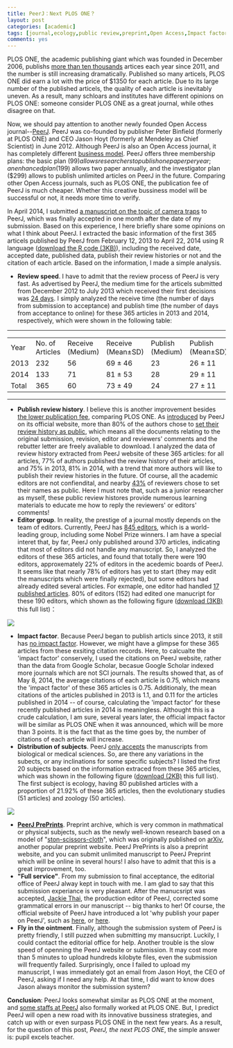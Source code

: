 ```yaml
---
title: PeerJ：Next PLOS ONE？
layout: post
categories: [academic]
tags: [journal,ecology,public review,preprint,Open Access,Impact factor]
comments: yes
---
```


PLOS ONE, the academic publishing giant which was founded in  December 2006, publishs [more than ten thousands](http://en.wikipedia.org/wiki/PLOS_ONE) artices each year since 2011, and the number is still increasing dramatically. Published so many articels, PLOS ONE did earn a lot with the price of $1350 for each article. Due to its large number of the published articels, the quality of each article is inevitably uneven. As a result, many schloars and institutes have different opinions on PLOS ONE: someone consider PLOS ONE as a great journal, while othes disagree on that.

Now, we should pay attention to another newly founded Open Access journal--[PeerJ](http://peerj.com). PeerJ was co-founded by publisher Peter Binfield (formerly at PLOS ONE) and CEO Jason Hoyt (formerly at Mendeley as Chief Scientist) in June 2012. Although PeerJ is also an Open Access journal, it has completely different [business model](https://peerj.com/pricing/). PeerJ offers three membership plans: the basic plan ($99) allows researchers to publish one paper per year; an enhanced plan ($199) allows two paper annually, and the investigator plan ($299) allows to publish unlimited articles on PeerJ in the future. Comparing other Open Access journals, such as PLOS ONE, the publication fee of PeerJ is much cheaper. Whether this creative bussiness model will be successful or not, it needs more time to verify.

In April 2014, I submitted [a manuscript on the topic of camera traps](https://peerj.com/articles/374/) to PeerJ, which was finally accepted in one month after the date of my submission. Based on this experience, I here briefly share some opinions on what I think about PeerJ. I extracted the basic information of the first 365 articels published by PeerJ from February 12, 2013 to April 22, 2014 using R language ([download the R code (3KB)](http://sixf.org/files/code/2014/05/peerj.txt)), including the received date, accepted date, published data, publish their review histories or not and the citation of each article. Based on the information, I made a simple analysis.

-	**Review speed**. I have to admit that the review process of PeerJ is very fast. As advertised by PeerJ, the medium time for the articels submitted from December 2012 to July 2013 which received their first decisions was [24 days](http://blog.peerj.com/post/60259877854/peerj-speed). I simply analyzed the receive time (the number of days from submission to acceptance) and publish time (the number of days from acceptance to online) for these 365 articles in 2013 and 2014, respectively, which were shown in the following table:

---

<table>
	<tbody>
		<tr>
			<td>Year </td>
			<td>No. of Articles</td>
			<td>Receive (Medium)</td>
			<td>Receive (Mean±SD)</td>
			<td>Publish (Medium)</td>
			<td>Publish (Mean±SD)</td>
		</tr>
		<tr>
			<td>2013</td>
			<td>232</td>
			<td>56</td>
			<td>69 ± 46</td>
			<td>23</td>
			<td>26 ± 11</td>
		</tr>
		<tr>
			<td>2014</td>
			<td>133</td>
			<td>71</td>
			<td>81 ± 53</td>
			<td>28</td>
			<td>29 ± 11</td>
		</tr>
		<tr>
			<td>Total</td>
			<td>365</td>
			<td>60</td>
			<td>73 ± 49</td>
			<td>24</td>
			<td>27 ± 11</td>
		</tr>
	</tbody>
</table>

---


-	**Publish review history**. I believe this is another improvement besides [the lower publication fee](http://blog.peerj.com/post/66773028124/peerj-saves-academia-money), comparing PLOS ONE. As [introduced](http://blog.peerj.com/post/58170809555/peerj-six-month-review) by PeerJ on its official website, more than 80% of the authors chose to [set their review history as public]((https://peerj.com/reviews/)), which means all the documents relating to the original submission, revision, editor and reviewers' comments and the rebutter letter are freely avaliable to download. I analyzed the data of review history extracted from PeerJ website of these 365 articles: for all articles, 77% of authors published the review history of their articles, and 75% in 2013, 81% in 2014, with a trend that more authors will like to publish their review histories in the future. Of course, all the academic editors are not confiendital, and nearby [43%](http://blog.peerj.com/post/58170809555/peerj-six-month-review) of reviewers chose to set their names as public. Here I must note that, such as a junior researcher as myself, these public review histores provide numerous learning materials to educate me how to reply the reviewers' or editors' comments! 
-	**Editor group**. In reality, the prestige of a journal mostly depends on the team of editors. Currently, PeerJ has [845 editors](https://peerj.com/academic-boards/editors/), which is a world-leading group, including some Nobel Prize winners. I am have a special interet that, by far, PeerJ only published around 370 articles, indicating that most of editors did not handle any manuscript. So, I analyzed the editors of these 365 articles, and found that totally there were 190 editors, approxemately 22% of editors in the acedemic boards of PeerJ. It seems like that nearly 78% of editors has yet to start (they may edit the manuscripts which were finally rejected), but some editors had already edited several articles. For exmaple, one editor had handled [17 published articles](https://peerj.com/JafriMAbdullah/). 80% of editors (152) had edited one manucript for these 190 editors, which shown as the following figure ([download (3KB)](http://sixf.org/files/code/2014/05/editors.txt) this full list)：

![](http://sixf.org/files/images/2014/05/peerj_editors.png)

-	**Impact factor**. Because PeerJ began to publish articls since 2013, it still has [no impact factor](http://blog.peerj.com/post/81475988271/announcing-new-data-reports-for-peerj-articles). However, we might have a glimpse for these 365 articles from these exsiting citation records. Here, to calcualte the 'impact factor' conservely, I used the citations on PeerJ website, rather than the data from Google Scholar, becasue Google Scholar indexed more journals which are not SCI journals. The results showed that, as of May 8, 2014, the average citations of each article is 0.75, which means the 'impact factor' of these 365 articles is 0.75. Additionaly, the mean citations of the articles published in 2013 is 1.1, and 0.11 for the articles published in 2014 -- of course, calculating the 'impact factor' for these recently published articles in 2014 is meaningless. Althought this is a crude calculation, I am sure, several years later, the official impact factor will be similar as PLOS ONE when it was announced, which will be more than 3 points. It is the fact that as the time goes by, the number of citations of each article will increase. 
-	**Distribution of subjects**. PeerJ [only accepts](http://en.wikipedia.org/wiki/PeerJ) the manuscripts from biological or medical sciences. So, are there any variations in the subects, or any inclinations for some specific subjects? I listed the first 20 subjects based on the information extraced from these 365 articles, which was shown in the following figure ([download (2KB)](http://sixf.org/files/code/2014/05/subjects.txt) this full list). The first subject is ecology, having 80 published articles with a proportion of 21.92% of these 365 articles, then the evolutionary studies (51 articles) and zoology (50 articles).

![](http://sixf.org/files/images/2014/05/peerj_subjects.png)

-	**[PeerJ PrePrints](https://peerj.com/about/publications/#PeerJ-PrePrints)**. Preprint archive, which is very common in mathmatical or physical subjects, such as the newly well-known research based on a model of "[ston-scissors-cloth](http://news.sciencenet.cn/htmlnews/2014/5/293837.shtm)", which was originally published on [arXiv](http://arXiv.org), another popular preprint website. PeerJ PrePrints is also a preprint website, and you can submit unlimited manuscript to PeerJ Preprint which will be online in several hours! I also have to admit that this is a great improvement, too.
-	**"Full service"**. From my submission to final acceptance, the editorial office of PeerJ alway kept in touch with me. I am glad to say that this submission experiance is very pleasant. After the manucsript was accepted, [Jackie Thai](https://peerj.com/about/), the production editor of PeerJ, corrected some grammatical errors in our manuscript -- big thanks to her! Of course, the official website of PeerJ have introduced a lot 'why publish your paper on PeerJ', such as [here](http://blog.peerj.com/post/46261563342/6-reasons-to-publish-with-peerj), or [here](http://blog.peerj.com/post/54500700950/7-reasons-why-peerj-is-the-perfect-conference-publisher
).
-	**Fly in the ointment**. Finally, although the submission system of PeerJ is pretty friendly, I still puzzed when submitting my mansucript. Luckily, I could contact the editorial office for help. Another trouble is the slow speed of openning the PeerJ website or submission. It may cost more than 5 minutes to upload hundreds kilobyte files, even the submission will frequently failed. Surprisingly, once I failed to upload my manuscript, I was immediately got an email from Jason Hoyt, the CEO of PeerJ, asking if I need any help. At that time, I did want to know does Jason always monitor the submission system?

**Conclusion**: PeerJ looks somewhat similar as PLOS ONE at the moment, and [some staffs at PeerJ](https://peerj.com/about) also formally worked at PLOS ONE. But, I predict PeerJ will open a new road with its innovative bussiness strategies, and catch up with or even surpass PLOS ONE in the next few years. As a result, for the question of this post, *PeerJ, the next PLOS ONE*, the simple answer is: pupil excels teacher.
